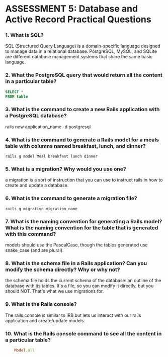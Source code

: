 # ASSESSMENT 5: Database and Active Record Practical Questions

### 1. What is SQL?

SQL (Structured Query Language) is a domain-specific language designed to manage data in a relational database. PostgreSQL, MySQL, and SQLite are different database management systems that share the same basic language.

### 2. What the PostgreSQL query that would return all the content in a particular table?

```sql
SELECT *
FROM table
```

### 3. What is the command to create a new Rails application with a PostgreSQL database?

rails new application_name -d postgresql

### 4. What is the command to generate a Rails model for a meals table with columns named breakfast, lunch, and dinner?

```rails
rails g model Meal breakfast lunch dinner
```

### 5. What is a migration? Why would you use one?

a migration is a sort of instruction that you can use to instruct rails in how to create and update a database.

### 6. What is the command to generate a migration file?

```rails
rails g migration migration_name
```

### 7. What is the naming convention for generating a Rails model? What is the naming convention for the table that is generated with this command?

models should use the PascalCase, though the tables generated use snake_case (and are plural).

### 8. What is the schema file in a Rails application? Can you modify the schema directly? Why or why not?

the schema file holds the current schema of the database: an outline of the database with its tables. It's a file, so you can modify it directly, but you should NOT. That's what we use migrations for.

### 9. What is the Rails console?

The rails console is similar to IRB but lets us interact with our rails application and create/update models.

### 10. What is the Rails console command to see all the content in a particular table?

```ruby
    Model.all
```
